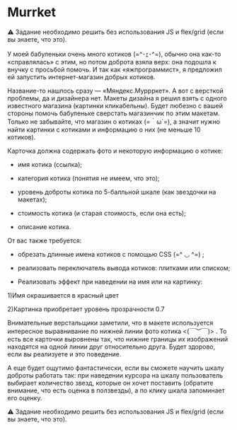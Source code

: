 # Murrket
⚠️ Задание необходимо решить без использования JS и flex/grid (если вы знаете, что это). 

У моей бабуленьки очень много котиков (=^･ｪ･^=), обычно она как-то «справлялась» с этим, но потом доброта взяла верх: она подошла к внучку с просьбой помочь. И так как «яжпрограммист», я предложил ей запустить интернет-магазин добрых котиков.

Название-то нашлось сразу — «Мяндекс.Муррркет». А вот с версткой проблемы, да и дизайнера нет. Макеты дизайна я решил взять с одного известного магазина (картинки кликабельны).
Будет любезно с вашей стороны помочь бабуленьке сверстать магазинчик по этим макетам. Только не забывайте, что магазин о котиках (=｀ω´=), а значит нужно найти картинки с котиками и информацию о них (не меньше 10 котиков).

Карточка должна содержать фото и некоторую информацию о котике:

- имя котика (ссылка);

- категория котика (понятия не имеем, что это);

- уровень доброты котика по 5-балльной шкале (как звездочки на макетах);

- стоимость котика (и старая стоимость, если она есть);

- описание котика.

От вас также требуется:

- обрезать длинные имена котиков с помощью CSS (=^ ◡ ^=) ;

- реализовать переключатель вывода котиков: плитками или списком;

- Реализовать эффект при наведении на имя или на картинку:

1)Имя окрашивается в красный цвет

2)Картинка приобретает уровень прозрачности 0.7

   

Внимательные верстальщики заметили, что в макете используется интересное выравнивание по нижней линии фото котика <(￣︶￣)> . То есть все карточки выровнены так, что нижние границы их изображений находятся на одной линии друг относительно друга. Будет здорово, если вы реализуете и это поведение.

А еще будет ощутимо фантастически, если вы сможете научить шкалу доброты работать так: при наведении курсора на шкалу пользователь выбирает количество звезд, которые он хочет поставить (обратите внимание, что есть оценка в ползвезды), а по клику шкала запоминает его оценку.

 ⚠️ Задание необходимо решить без использования JS и flex/grid (если вы знаете, что это).
